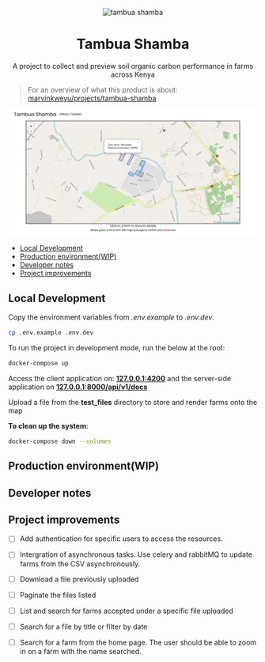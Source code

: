 
<p align="center">
  <img src="https://res.cloudinary.com/dlxhllkxl/image/upload/v1675804231/tambua_shamba_t0elez.png" alt="tambua shamba" width=250>
  <h1 align="center">Tambua Shamba</h1>
  <p align="center">A project to collect and preview soil organic carbon performance in farms across Kenya </p>
</p>


>For an overview of what this product is about: [marvinkweyu/projects/tambua-shamba](https://www.marvinkweyu.net/projects/tambua_shamba)


![Tambua shamba](./preview/tambua-shamba-dashboard.png)
- [Local Development](#local-development)
- [Production environment(WIP)](#production-environmentwip)
- [Developer notes](#developer-notes)
- [Project improvements](#project-improvements)


## Local Development

Copy the environment variables from *.env.example* to *.env.dev*.
```bash
cp .env.example .env.dev
```
To run the project in development mode, run the below at the root:

```bash
docker-compose up 
```

Access the client application on: **[127.0.0.1:4200](127.0.0.1:4200)** and the server-side application on **[127.0.0.1:8000/api/v1/docs](127.0.0.1:8000/api/v1/docs)**

Upload a file from the **test_files** directory to store and render farms onto the map


**To clean up the system**:

```bash
docker-compose down --volumes
```

## Production environment(WIP)

## Developer notes


## Project improvements
- [ ] Add authentication for specific users to access the resources.

- [ ] Intergration of asynchronous tasks. 
  Use celery and rabbitMQ to update farms from the CSV asynchronously.
- [ ] Download a file previously uploaded
- [ ] Paginate the files listed
- [ ] List and search for farms accepted under a specific file uploaded
- [ ] Search for a file by title or filter by date
- [ ] Search for a farm from the home page. The user should be able to zoom in on a farm with the name searched.